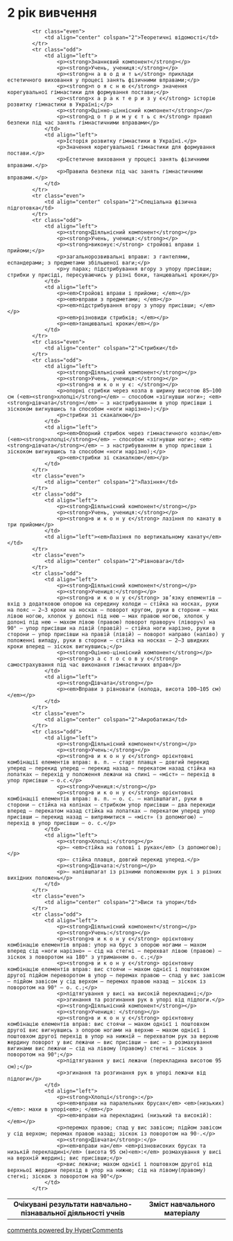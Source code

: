 <div id="hypercomments_widget" class="js-hypercomments-widget invisible"></div>

2 рік вивчення
=============================

<table>
  <body>
    <tr>
<td align="center" width="60%"><strong>Очікувані результати навчально-пізнавальної діяльності учнів</strong></td>
<td align="center" width="40%"><strong>Зміст навчального матеріалу</strong></td>
    </tr>

            <tr class="even">
                <td align="center" colspan="2">Теоретичні відомості</td>
            </tr>
            <tr class="odd">
                <td align="left">
                    <p><strong>Знаннєвий компонент</strong></p>
                    <p><strong>Учень, учениця:</strong></p>
                    <p><strong>н а в о д и т ь</strong> приклади естетичного виховання у процесі занять фізичними вправами;</p>
                    <p><strong>п о я с н ю є</strong> значення корегувальної гімнастики для формування постави;</p>
                    <p><strong>х а р а к т е р и з у є</strong> історію розвитку гімнастики в Україні;</p>
                    <p><strong>Оцінно-ціннісний компонент</strong></p>
                    <p><strong>д о т р и м у є т ь с я</strong> правил безпеки під час занять гімнастичними вправами</p>
                </td>
                <td align="left">
                    <p>Історія розвитку гімнастики в Україні.</p>
                    <p>Значення корегувальної гімнастики для формування постави.</p>
                    <p>Естетичне виховання у процесі занять фізичними вправами.</p>
                    <p>Правила безпеки під час занять гімнастичними вправами.</p>
                </td>
            </tr>
            <tr class="even">
                <td align="center" colspan="2">Спеціальна фізична підготовка</td>
            </tr>
            <tr class="odd">
                <td align="left">
                    <p><strong>Діяльнісний компонент</strong></p>
                    <p><strong>Учень, учениця:</strong></p>
                    <p><strong>виконує:</strong> стройові вправи і прийоми;</p>
                    <p>загальнорозвивальні вправи: з гантелями, еспандерами; з предметами збільшеної ваги;</p>
                    <p>у парах; підстрибування вгору з упору присівши; стрибки у присіді, пересуваючись у різні боки, танцювальні кроки</p>
                </td>
                <td align="left">
                    <p><em>Стройові вправи і прийоми; </em></p>
                    <p><em>вправи з предметами; </em></p>
                    <p><em>підстрибування вгору з упору присівши; </em></p>
                    <p><em>різновиди стрибків; </em></p>
                    <p><em>танцювальні кроки</em></p>
                </td>
            </tr>
            <tr class="even">
                <td align="center" colspan="2">Стрибки</td>
            </tr>
            <tr class="odd">
                <td align="left">
                    <p><strong>Діяльнісний компонент</strong></p>
                    <p><strong>Учень, учениця:</strong></p>
                    <p><strong>в и к о н у є: </strong></p>
                    <p>опорні стрибки через козла в ширину висотою 85–100 см (<em><strong>хлопці</strong></em> – способом «зігнувши ноги»; <em><strong>дівчата</strong></em> – з настрибуванням в упор присівши і зіскоком вигнувшись та способом «ноги нарізно»);</p>
                    <p>стрибки зі скакалкою</p>
                </td>
                <td align="left">
                    <p><em>Опорний стрибок через гімнастичного козла</em> (<em><strong>хлопці</strong></em> – способом «зігнувши ноги»; <em><strong>дівчата</strong></em> – з настрибуванням в упор присівши і зіскоком вигнувшись та способом «ноги нарізно);</p>
                    <p><em>стрибки зі скакалкою</em></p>
                </td>
            </tr>
            <tr class="even">
                <td align="center" colspan="2">Лазіння</td>
            </tr>
            <tr class="odd">
                <td align="left">
                    <p><strong>Діяльнісний компонент</strong></p>
                    <p><strong>Учень, учениця:</strong></p>
                    <p><strong>в и к о н у є</strong> лазіння по канату в три прийоми</p>
                </td>
                <td align="left"><em>Лазіння по вертикальному канату</em></td>
            </tr>
            <tr class="even">
                <td align="center" colspan="2">Рівновага</td>
            </tr>
            <tr class="odd">
                <td align="left">
                    <p><strong>Діяльнісний компонент</strong></p>
                    <p><strong>Учениця:</strong></p>
                    <p><strong>в и к о н у є</strong> зв’язку елементів – вхід з додатковою опорою на середину колоди – стійка на носках, руки на пояс – 2–3 кроки на носках – поворот кругом, руки в сторони – мах лівою ногою, хлопок у долоні під нею – мах правою ногою, хлопок у долоні під нею – махом лівою (правою) поворот праворуч (ліворуч) на 90° – упор присівши на лівій (правій) – стійка ноги нарізно, руки в сторони – упор присівши на правій (лівій) – поворот направо (наліво) у положенні випаду, руки в сторони – стійка на носках – 2–3 швидких кроки вперед – зіскок вигнувшись;</p>
                    <p><strong>Оцінно-ціннісний компонент</strong></p>
                    <p><strong>з а с т о с о в у є</strong> самострахування під час виконання гімнастичних вправ</p>
                </td>
                <td align="left">
                    <p><strong>Дівчата</strong></p>
                    <p><em>Вправи з рівноваги (колода, висота 100–105 см)</em></p>
                </td>
            </tr>
            <tr class="even">
                <td align="center" colspan="2">Акробатика</td>
            </tr>
            <tr class="odd">
                <td align="left">
                    <p><strong>Діяльнісний компонент</strong></p>
                    <p><strong>Учень:</strong></p>
                    <p><strong>в и к о н у є</strong> орієнтовні комбінації елементів вправ: в. п. – старт плавця – довгий перекид уперед – перекид уперед – перекид назад – перекатом назад стійка на лопатках – перехід у положення лежачи на спині – «міст» – перехід в упор присівши – о.с.</p>
                    <p><strong>Учениця:</strong></p>
                    <p><strong>в и к о н у є</strong> орієнтовні комбінації елементів вправ: в. п. – о. с. – напівшпагат, руки в сторони – стійка на колінах – стрибком упор присівши – два перекиди вперед – перекатом назад стійка на лопатках – перекатом уперед упор присівши – перекид назад – випрямитися – «міст» (з допомогою) – перехід в упор присівши – о. с.</p>
                </td>
                <td align="left">
                    <p><strong>Хлопці:</strong></p>
                    <p>– <em>стійка на голові і руках</em> (з допомогою);</p>
                    <p>– стійка плавця, довгий перекид уперед.</p>
                    <p><strong>Дівчата:</strong></p>
                    <p>– напівшпагат із різними положенням рук і з різних вихідних положень</p>
                </td>
            </tr>
            <tr class="even">
                <td align="center" colspan="2">Виси та упори</td>
            </tr>
            <tr class="odd">
                <td align="left">
                    <p><strong>Діяльнісний компонент</strong></p>
                    <p><strong>Учень:</strong></p>
                    <p><strong>в и к о н у є</strong> орієнтовну комбінацію елементів вправ: упор на брус з опорою ногами – махом вперед сід «ноги нарізно» – сід на стегні – перехват лівою (правою) – зіскок з поворотом на 180° з утриманням о. с.;</p>
                    <p><strong>в и к о н у є</strong> орієнтовну комбінацію елементів вправ: вис стоячи – махом однієї і поштовхом другої підйом переворотом в упор – перемах правою – спад у вис завісом – підйом завісом у сід верхом – перемах правою назад – зіскок із поворотом на 90° – о. с.;</p>
                    <p>підтягування у висі на високій перекладині;</p>
                    <p>згинання та розгинання рук в упорі від підлоги.</p>
                    <p><strong>Діяльнісний компонент</strong></p>
                    <p><strong>Учениця: </strong></p>
                    <p><strong>в и к о н у є</strong> орієнтовну комбінацію елементів вправ: вис стоячи – махом однієї і поштовхом другої вис вигнувшись з опорою ногами на верхню – махом однієї і поштовхом другої перехід в упор на нижній – перехватом рук за верхню жердину поворот у вис лежачи – вис присівши – вис – з розмахування вигинами вис лежачи – сід на лівому (правому) стегні – зіскок з поворотом на 90°;</p>
                    <p>підтягування у висі лежачи (перекладина висотою 95 см);</p>
                    <p>згинання та розгинання рук в упорі лежачи від підлоги</p>
                </td>
                <td align="left">
                    <p><strong>Хлопці</strong>:</p>
                    <p><em>вправи на паралельних брусах</em> <em>(низьких)</em>: махи в упорі<em>; </em></p>
                    <p><em>вправи на перекладині (низький та високій):</em></p>
                    <p>перемах правою; спад у вис завісом; підйом завісом у сід верхом; перемах правою назад; зіскок із поворотом на 90◦.</p>
                    <p><strong>Дівчата</strong>:</p>
                    <p><em>вправи на</em> <em>різновисоких брусах та низькій перекладині</em> (висота 95 см)<em>:</em> розмахування у висі на верхній жердині; вис присівши;</p>
                    <p>вис лежачи; махом однієї і поштовхом другої від верхньої жердини перехід в упор на нижню; сід на лівому(правому) стегні; зіскок з поворотом на 90°</p>
                </td>
            </tr>
  </body>
</table>

<div class="js-hypercomments-container">
    <a href="http://hypercomments.com" class="hc-link" title="comments widget">comments powered by HyperComments</a>
</div>